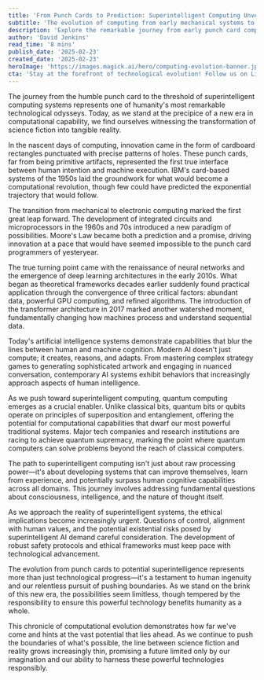 ```yaml
---
title: 'From Punch Cards to Prediction: Superintelligent Computing Unveiled'
subtitle: 'The evolution of computing from early mechanical systems to the dawn of superintelligent AI'
description: 'Explore the remarkable journey from early punch card computers to the dawn of superintelligent computing systems. This comprehensive look at computational evolution covers key milestones in AI development, quantum computing advances, and the ethical considerations shaping our technological future.'
author: 'David Jenkins'
read_time: '8 mins'
publish_date: '2025-02-23'
created_date: '2025-02-23'
heroImage: 'https://images.magick.ai/hero/computing-evolution-banner.jpg'
cta: 'Stay at the forefront of technological evolution! Follow us on LinkedIn for daily insights into the future of computing and artificial intelligence.'
---
```


The journey from the humble punch card to the threshold of superintelligent computing systems represents one of humanity's most remarkable technological odysseys. Today, as we stand at the precipice of a new era in computational capability, we find ourselves witnessing the transformation of science fiction into tangible reality.

In the nascent days of computing, innovation came in the form of cardboard rectangles punctuated with precise patterns of holes. These punch cards, far from being primitive artifacts, represented the first true interface between human intention and machine execution. IBM's card-based systems of the 1950s laid the groundwork for what would become a computational revolution, though few could have predicted the exponential trajectory that would follow.

The transition from mechanical to electronic computing marked the first great leap forward. The development of integrated circuits and microprocessors in the 1960s and 70s introduced a new paradigm of possibilities. Moore's Law became both a prediction and a promise, driving innovation at a pace that would have seemed impossible to the punch card programmers of yesteryear.

The true turning point came with the renaissance of neural networks and the emergence of deep learning architectures in the early 2010s. What began as theoretical frameworks decades earlier suddenly found practical application through the convergence of three critical factors: abundant data, powerful GPU computing, and refined algorithms. The introduction of the transformer architecture in 2017 marked another watershed moment, fundamentally changing how machines process and understand sequential data.

Today's artificial intelligence systems demonstrate capabilities that blur the lines between human and machine cognition. Modern AI doesn't just compute; it creates, reasons, and adapts. From mastering complex strategy games to generating sophisticated artwork and engaging in nuanced conversation, contemporary AI systems exhibit behaviors that increasingly approach aspects of human intelligence.

As we push toward superintelligent computing, quantum computing emerges as a crucial enabler. Unlike classical bits, quantum bits or qubits operate on principles of superposition and entanglement, offering the potential for computational capabilities that dwarf our most powerful traditional systems. Major tech companies and research institutions are racing to achieve quantum supremacy, marking the point where quantum computers can solve problems beyond the reach of classical computers.

The path to superintelligent computing isn't just about raw processing power—it's about developing systems that can improve themselves, learn from experience, and potentially surpass human cognitive capabilities across all domains. This journey involves addressing fundamental questions about consciousness, intelligence, and the nature of thought itself.

As we approach the reality of superintelligent systems, the ethical implications become increasingly urgent. Questions of control, alignment with human values, and the potential existential risks posed by superintelligent AI demand careful consideration. The development of robust safety protocols and ethical frameworks must keep pace with technological advancement.

The evolution from punch cards to potential superintelligence represents more than just technological progress—it's a testament to human ingenuity and our relentless pursuit of pushing boundaries. As we stand on the brink of this new era, the possibilities seem limitless, though tempered by the responsibility to ensure this powerful technology benefits humanity as a whole.

This chronicle of computational evolution demonstrates how far we've come and hints at the vast potential that lies ahead. As we continue to push the boundaries of what's possible, the line between science fiction and reality grows increasingly thin, promising a future limited only by our imagination and our ability to harness these powerful technologies responsibly.